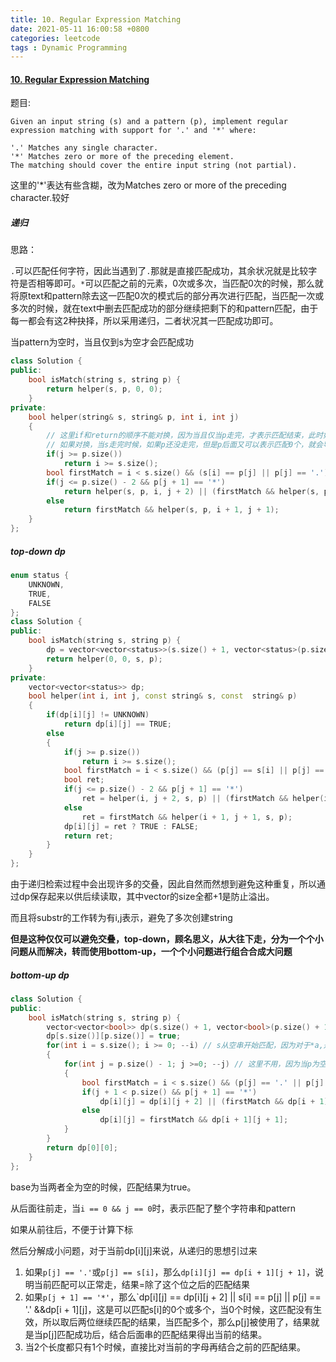 ```yaml
---
title: 10. Regular Expression Matching
date: 2021-05-11 16:00:58 +0800
categories: leetcode
tags : Dynamic Programming
---
```

#### [10. Regular Expression Matching](https://leetcode.com/problems/regular-expression-matching/)

题目:
```
Given an input string (s) and a pattern (p), implement regular expression matching with support for '.' and '*' where: 

'.' Matches any single character.​​​​
'*' Matches zero or more of the preceding element.
The matching should cover the entire input string (not partial).
```

这里的'*'表达有些含糊，改为Matches zero or more of the preceding character.较好

##### 递归

思路：

`.`可以匹配任何字符，因此当遇到了`.`那就是直接匹配成功，其余状况就是比较字符是否相等即可。`*`可以匹配之前的元素，0次或多次，当匹配0次的时候，那么就将原text和pattern除去这一匹配0次的模式后的部分再次进行匹配，当匹配一次或多次的时候，就在text中删去匹配成功的部分继续把剩下的和pattern匹配，由于每一都会有这2种抉择，所以采用递归，二者状况其一匹配成功即可。

当pattern为空时，当且仅到s为空才会匹配成功


```c++
class Solution {
public:
    bool isMatch(string s, string p) {
        return helper(s, p, 0, 0);
    }
private:
    bool helper(string& s, string& p, int i, int j)
    {
        // 这里if和return的顺序不能对换，因为当且仅当p走完，才表示匹配结束，此时如果也是空串，那么就是匹配成功。
        // 如果对换，当s走完时候，如果p还没走完，但是p后面又可以表示匹配0个，就会导致错误的结果
        if(j >= p.size())
            return i >= s.size();
        bool firstMatch = i < s.size() && (s[i] == p[j] || p[j] == '.');
        if(j <= p.size() - 2 && p[j + 1] == '*')
            return helper(s, p, i, j + 2) || (firstMatch && helper(s, p, i + 1, j));
        else
            return firstMatch && helper(s, p, i + 1, j + 1);
    }
};
```


##### top-down dp
```c++
enum status {
    UNKNOWN,
    TRUE,
    FALSE
};
class Solution {
public:
    bool isMatch(string s, string p) {
        dp = vector<vector<status>>(s.size() + 1, vector<status>(p.size() + 1, UNKNOWN));
        return helper(0, 0, s, p);
    }
private:
    vector<vector<status>> dp;
    bool helper(int i, int j, const string& s, const  string& p)
    {
        if(dp[i][j] != UNKNOWN)
            return dp[i][j] == TRUE;
        else
        {
            if(j >= p.size())
                return i >= s.size();
            bool firstMatch = i < s.size() && (p[j] == s[i] || p[j] == '.');
            bool ret;
            if(j <= p.size() - 2 && p[j + 1] == '*')
                ret = helper(i, j + 2, s, p) || (firstMatch && helper(i + 1, j, s, p));
            else
                ret = firstMatch && helper(i + 1, j + 1, s, p);
            dp[i][j] = ret ? TRUE : FALSE;
            return ret;
        }
    }
};
```

由于递归检索过程中会出现许多的交叠，因此自然而然想到避免这种重复，所以通过dp保存起来以供后续读取，其中vector的size全都+1是防止溢出。

而且将substr的工作转为有i,j表示，避免了多次创建string

**但是这种仅仅可以避免交叠，top-down，顾名思义，从大往下走，分为一个个小问题从而解决，转而使用bottom-up，一个个小问题进行组合合成大问题**

##### bottom-up dp
```c++
class Solution {
public:
    bool isMatch(string s, string p) {
        vector<vector<bool>> dp(s.size() + 1, vector<bool>(p.size() + 1, false)); // +1 表示了空
        dp[s.size()][p.size()] = true;
        for(int i = s.size(); i >= 0; --i) // s从空串开始匹配，因为对于*a,是可以匹配到空串的
        {
            for(int j = p.size() - 1; j >=0; --j) // 这里不用，因为当p为空时候，当且仅当s为空才为真，其他为假，而这种情况已经包含在了base中
            {
                bool firstMatch = i < s.size() && (p[j] == '.' || p[j] == s[i]);
                if(j + 1 < p.size() && p[j + 1] == '*')
                    dp[i][j] = dp[i][j + 2] || (firstMatch && dp[i + 1][j]);
                else
                    dp[i][j] = firstMatch && dp[i + 1][j + 1];
            }
        }
        return dp[0][0];
    }
};
```

base为当两者全为空的时候，匹配结果为true。

从后面往前走，当`i == 0 && j == 0`时，表示匹配了整个字符串和pattern

如果从前往后，不便于计算下标

然后分解成小问题，对于当前dp[i][j]来说，从递归的思想引过来

1. 如果`p[j] == '.'`或`p[j] == s[i]`，那么`dp[i][j] == dp[i + 1][j + 1]`，说明当前匹配可以正常走，结果=除了这个位之后的匹配结果
2. 如果`p[j + 1] == '*'`，那么`dp[i][j] == dp[i][j + 2] || s[i] == p[j] || p[j] == '.' &&dp[i + 1][j]，这是可以匹配s[i]的0个或多个，当0个时候，这匹配没有生效，所以取后两位继续匹配的结果，当匹配多个，那么p[j]被使用了，结果就是当p[j]匹配成功后，结合后面串的匹配结果得出当前的结果。
3. 当2个长度都只有1个时候，直接比对当前的字母再结合之前的匹配结果。
